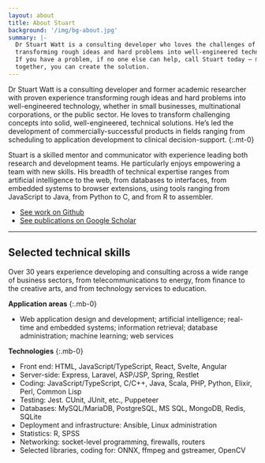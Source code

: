 ```yaml
---
layout: about
title: About Stuart
background: '/img/bg-about.jpg'
summary: |-
  Dr Stuart Watt is a consulting developer who loves the challenges of
  transforming rough ideas and hard problems into well-engineered technology. 
  If you have a problem, if no one else can help, call Stuart today — maybe 
  together, you can create the solution.
---
```


Dr Stuart Watt is a consulting developer and former academic researcher with
proven experience transforming rough ideas and hard problems into
well-engineered technology, whether in small businesses, multinational
corporations, or the public sector. He loves to transform challenging concepts
into solid, well-engineered, technical solutions. He’s led the development of
commercially-successful products in fields ranging from scheduling to
application development to clinical decision-support. 
{:.mt-0}

Stuart is a skilled mentor and communicator with experience
leading both research and development teams. He particularly enjoys empowering a
team with new skills. His breadth of technical expertise ranges from artificial
intelligence to the web, from databases to interfaces, from embedded systems to
browser extensions, using tools ranging from JavaScript to Java, from Python to
C, and from R to assembler. 

* [See work on Github](https://github.com/morungos)
* [See publications on Google Scholar](https://scholar.google.com/citations?user=WDMjFKEAAAAJ&hl=en)

---

## Selected technical skills

Over 30 years experience developing and consulting across a wide range of
business sectors, from telecommunications to energy, from finance to the
creative arts, and from technology services to education.

**Application areas**
{:.mb-0}

- Web application design and development; artificial intelligence; real-time and
  embedded systems; information retrieval; database administration; machine
  learning; web services

**Technologies**
{:.mb-0}

- Front end: HTML, JavaScript/TypeScript, React, Svelte, Angular
- Server-side: Express, Laravel, ASP/JSP, Spring, Restlet
- Coding: JavaScript/TypeScript, C/C++, Java, Scala, PHP, Python, Elixir, Perl, Common Lisp
- Testing: Jest. CUnit, JUnit, etc., Puppeteer
- Databases: MySQL/MariaDB, PostgreSQL, MS SQL, MongoDB, Redis, SQLite
- Deployment and infrastructure: Ansible, Linux administration
- Statistics: R, SPSS
- Networking: socket-level programming, firewalls, routers
- Selected libraries, coding for: ONNX, ffmpeg and gstreamer, OpenCV
